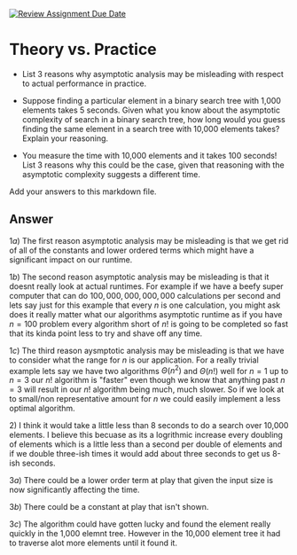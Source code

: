 [![Review Assignment Due Date](https://classroom.github.com/assets/deadline-readme-button-24ddc0f5d75046c5622901739e7c5dd533143b0c8e959d652212380cedb1ea36.svg)](https://classroom.github.com/a/FgMJElkj)
# Theory vs. Practice

- List 3 reasons why asymptotic analysis may be misleading with respect to
  actual performance in practice.

- Suppose finding a particular element in a binary search tree with 1,000
  elements takes 5 seconds. Given what you know about the asymptotic complexity
  of search in a binary search tree, how long would you guess finding the same
  element in a search tree with 10,000 elements takes? Explain your reasoning.

- You measure the time with 10,000 elements and it takes 100 seconds! List 3
  reasons why this could be the case, given that reasoning with the asymptotic
  complexity suggests a different time.

Add your answers to this markdown file.


## Answer
$1a)$ The first reason asymptotic analysis may be misleading is that we get rid of all of the constants and lower ordered terms which might have a significant impact on our runtime.

$1b)$ The second reason asymptotic analysis may be misleading is that it doesnt really look at actual runtimes. For example if we have a beefy super computer that can do $100,000,000,000,000$ calculations per second and lets say just for this example that every $n$ is one calculation, you might ask does it really matter what our algorithms asymptotic runtime as if you have $n = 100$ problem every algorithm short of $n!$ is going to be completed so fast that its kinda point less to try and shave off any time.

$1c)$ The third reason aysmptotic analysis may be misleading is that we have to consider what the range for $n$ is our application. For a really trivial example lets say we have two algorithms $\Theta(n^2)$ and $\Theta(n!)$ well for $n = 1$ up to $n = 3$ our $n!$ algorithm is "faster" even though we know that anything past $n = 3$ will result in our $n!$ algorithm being much, much slower. So if we look at to small/non representative amount for $n$ we could easily implement a less optimal algorithm.

$2)$ I think it would take a little less than 8 seconds to do a search over 10,000 elements. I believe this becuase as its a logrithmic increase every doubling of elements which is a little less than a second per double of elements and if we double three-ish times it would add about three seconds to get us 8-ish seconds.

$3a)$ There could be a lower order term at play that given the input size is now significantly affecting the time.

$3b)$ There could be a constant at play that isn't shown. 

$3c)$ The algorithm could have gotten lucky and found the element really quickly in the 1,000 elemnt tree. However in the 10,000 element tree it had to traverse alot more elements until it found it.